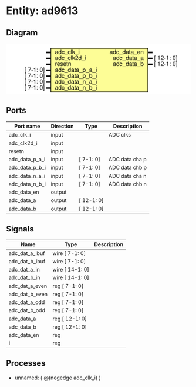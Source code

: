 # Entity: ad9613

## Diagram

![Diagram](ad9613.svg "Diagram")
## Ports

| Port name      | Direction | Type       | Description    |
| -------------- | --------- | ---------- | -------------- |
| adc_clk_i      | input     |            | ADC clks       |
| adc_clk2d_i    | input     |            |                |
| resetn         | input     |            |                |
| adc_data_p_a_i | input     | [ 7-1: 0]  | ADC data cha p |
| adc_data_p_b_i | input     | [ 7-1: 0]  | ADC data chb p |
| adc_data_n_a_i | input     | [ 7-1: 0]  | ADC data cha n |
| adc_data_n_b_i | input     | [ 7-1: 0]  | ADC data chb n |
| adc_data_en    | output    |            |                |
| adc_data_a     | output    | [ 12-1: 0] |                |
| adc_data_b     | output    | [ 12-1: 0] |                |
## Signals

| Name           | Type             | Description |
| -------------- | ---------------- | ----------- |
| adc_dat_a_ibuf | wire [ 7-1: 0]   |             |
| adc_dat_b_ibuf | wire [ 7-1: 0]   |             |
| adc_dat_a_in   | wire [ 14-1: 0]  |             |
| adc_dat_b_in   | wire [ 14-1: 0]  |             |
| adc_dat_a_even | reg   [ 7-1: 0]  |             |
| adc_dat_b_even | reg   [ 7-1: 0]  |             |
| adc_dat_a_odd  | reg   [ 7-1: 0]  |             |
| adc_dat_b_odd  | reg   [ 7-1: 0]  |             |
| adc_data_a     | reg   [ 12-1: 0] |             |
| adc_data_b     | reg   [ 12-1: 0] |             |
| adc_data_en    | reg              |             |
| i              | reg              |             |
## Processes
- unnamed: ( @(negedge adc_clk_i) )
